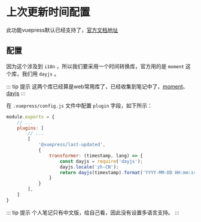 # 上次更新时间配置

此功能vuepress默认已经支持了，[官方文档地址](https://vuepress.vuejs.org/zh/theme/default-theme-config.html#%E6%9C%80%E5%90%8E%E6%9B%B4%E6%96%B0%E6%97%B6%E9%97%B4)

## 配置

因为这个涉及到 `i18n` ，所以我们要采用一个时间转换库，官方用的是 `moment` 这个库，我们用 `dayjs` 。

::: tip 提示
这两个库已经算是web常用库了，已经收集到笔记中了，[moment](../../常用库/moment/README.md)、[dayjs](../../常用库/dayjs/RAEDME.md)
:::

在 `.vuepress/config.js` 文件中配置 `plugin` 字段，如下所示：

```javascript
module.exports = {
    // ...
    plugins: [
        // ...
        [
            '@vuepress/last-updated',
            {
                transformer: (timestamp, lang) => {
                    const dayjs = require('dayjs');
                    dayjs.locale('zh-CN');
                    return dayjs(timestamp).format('YYYY-MM-DD HH:mm:ss');
                }
            }
        ],
    ]
}
```

::: tip 提示
个人笔记只有中文版，给自己看，因此没有设置多语言支持。
:::